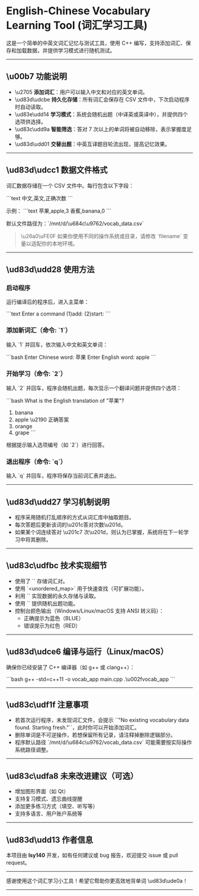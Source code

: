 # English-Chinese Vocabulary Learning Tool (词汇学习工具)

这是一个简单的中英文词汇记忆与测试工具，使用 C++ 编写，支持添加词汇、保存和加载数据，并提供学习模式进行随机测试。

---

## \u00b7 功能说明

- \u2705 **添加词汇**：用户可以输入中文和对应的英文单词。
- \ud83d\udcbe **持久化存储**：所有词汇会保存在 CSV 文件中，下次启动程序时自动读取。
- \ud83e\udd14 **学习模式**：系统会随机出题（中译英或英译中），并提供四个选项供选择。
- \ud83c\udd9a **智能筛选**：答对 7 次以上的单词将被自动移除，表示掌握度足够。
- \ud83d\udd01 **交替出题**：中英互译题目轮流出现，提高记忆效果。

---

## \ud83d\udcc1 数据文件格式

词汇数据存储在一个 CSV 文件中。每行包含以下字段：

\`\`\`text
中文,英文,正确次数
\`\`\`

示例：
\`\`\`text
苹果,apple,3
香蕉,banana,0
\`\`\`

默认文件路径为：\`\/mnt\/d\/\u684c\u9762\/vocab_data.csv\`  
> \u26a0\uFE0F 如果你使用不同的操作系统或目录，请修改 \`filename\` 变量以适配你的本地环境。

---

## \ud83d\udd28 使用方法

### 启动程序

运行编译后的程序后，进入主菜单：

\`\`\`text
Enter a command
(1)add:
(2)start:
\`\`\`

### 添加新词汇（命令: \`1\`）

输入 \`1\` 并回车，依次输入中文和英文单词：

\`\`\`bash
Enter Chinese word: 苹果
Enter English word: apple
\`\`\`

### 开始学习（命令: \`2\`）

输入 \`2\` 并回车，程序会随机出题，每次显示一个翻译问题并提供四个选项：

\`\`\`bash
What is the English translation of "苹果"?
1. banana
2. apple   \u2190 正确答案
3. orange
4. grape
\`\`\`

根据提示输入选项编号（如 \`2\`）进行回答。

### 退出程序（命令: \`q\`）

输入 \`q\` 并回车，程序将保存当前词汇表并退出。

---

## \ud83d\udd27 学习机制说明

- 程序采用随机打乱顺序的方式从词汇库中抽取题目。
- 每次答题后更新该词的\u201c答对次数\u201d。
- 如果某个词连续答对 \u201c7 次\u201d，则认为已掌握，系统将在下一轮学习中将其删除。

---

## \ud83c\udfbc 技术实现细节

- 使用了 \`<vector>\` 存储词汇对。
- 使用 \`<unordered_map>\` 用于快速查找（可扩展功能）。
- 利用 \`<fstream>\` 实现数据的永久存储与读取。
- 使用 \`<random>\` 提供随机出题功能。
- 控制台颜色输出（Windows\/Linux\/macOS 支持 ANSI 转义码）：
  - 正确提示为蓝色（BLUE）
  - 错误提示为红色（RED）

---

## \ud83d\udce6 编译与运行（Linux\/macOS）

确保你已经安装了 C++ 编译器（如 g++ 或 clang++）：

\`\`\`bash
g++ -std=c++11 -o vocab_app main.cpp
.\u002fvocab_app
\`\`\`

---

## \ud83c\udf1f 注意事项

- 若首次运行程序，未发现词汇文件，会提示 \`\`"No existing vocabulary data found. Starting fresh."\`\`，此时你可以开始添加词汇。
- 删除单词是不可逆操作，若想保留所有记录，请注释掉删除逻辑部分。
- 程序默认路径 \`\/mnt\/d\/\u684c\u9762\/vocab_data.csv\` 可能需要按实际操作系统路径调整。

---

## \ud83c\udfa8 未来改进建议（可选）

- 增加图形界面（如 Qt）
- 支持复习模式、遗忘曲线提醒
- 添加更多练习方式（填空、听写等）
- 支持多语言、用户账户系统等

---

## \ud83d\udd13 作者信息

本项目由 **lsy140** 开发，如有任何建议或 bug 报告，欢迎提交 issue 或 pull request。

---

感谢使用这个词汇学习小工具！希望它帮助你更高效地背单词 \ud83d\ude0a！

---